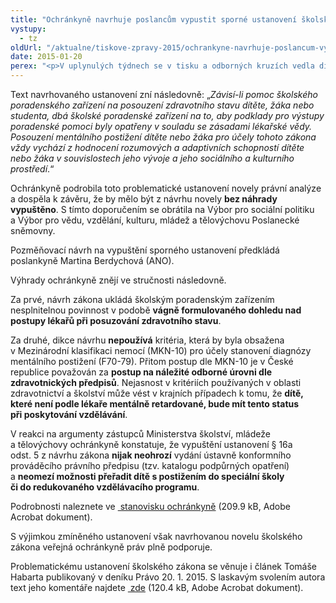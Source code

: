 ```yaml
---
title: "Ochránkyně navrhuje poslancům vypustit sporné ustanovení školského zákona"
vystupy:
  - tz
oldUrl: "/aktualne/tiskove-zpravy-2015/ochrankyne-navrhuje-poslancum-vypustit-sporne-ustanoveni-skolskeho-zakona/"
date: 2015-01-20
perex: "<p>V uplynulých týdnech se v tisku a odborných kruzích vedla diskuse ohledně dopadu kritérií pro posuzování mentálního postižení na vzdělávání dětí se speciálními vzdělávacími potřebami. Tato kritéria jsou nově uvedena v návrhu ustanovení § 16a odst. 5 novely školského zákona, kterou aktuálně projednává Poslanecká sněmovna Parlamentu České republiky (sněmovní tisk 288).</p>"
---
```


<!-- imported from the old website -->

<p>Text navrhovaného ustanovení zní následovně: „<em>Závisí-li pomoc školského poradenského zařízení na posouzení zdravotního stavu dítěte, žáka nebo studenta, dbá školské poradenské zařízení na to, aby podklady pro výstupy poradenské pomoci byly opatřeny v souladu se zásadami lékařské vědy. Posouzení mentálního postižení dítěte nebo žáka pro účely tohoto zákona vždy vychází z hodnocení rozumových a adaptivních schopností dítěte nebo žáka v souvislostech jeho vývoje a jeho sociálního a kulturního prostředí</em>.“ </p><p>Ochránkyně podrobila toto problematické ustanovení novely právní analýze a dospěla k závěru, že by mělo být z návrhu novely <strong>bez náhrady vypuštěno</strong>. S tímto doporučením se obrátila na Výbor pro sociální politiku a Výbor pro vědu, vzdělání, kulturu, mládež a tělovýchovu Poslanecké sněmovny.</p><p>Pozměňovací návrh na vypuštění sporného ustanovení předkládá poslankyně Martina Berdychová (ANO).</p><p>Výhrady ochránkyně znějí ve stručnosti následovně.</p><p>Za prvé, návrh zákona ukládá školským poradenským zařízením nesplnitelnou povinnost v podobě <strong>vágně formulovaného dohledu nad postupy lékařů při posuzování zdravotního stavu</strong>.</p><p>Za druhé, dikce návrhu <strong>nepoužívá</strong> kritéria, která by byla obsažena v Mezinárodní klasifikaci nemocí (MKN-10) pro účely stanovení diagnózy mentálního postižení (F70-79). Přitom postup dle MKN-10 je v České republice považován za <strong>postup na náležité odborné úrovni dle zdravotnických předpisů</strong>. Nejasnost v kritériích používaných v oblasti zdravotnictví a školství může vést v krajních případech k tomu, že <strong>dítě, které není podle lékaře mentálně retardované, bude mít tento status při poskytování vzdělávání</strong>.</p><p>V reakci na argumenty zástupců Ministerstva školství, mládeže a tělovýchovy ochránkyně konstatuje, že vypuštění ustanovení § 16a odst. 5 z návrhu zákona <strong>nijak neohrozí</strong> vydání ústavně konformního prováděcího právního předpisu (tzv. katalogu podpůrných opatření) a <strong>neomezí možnosti přeřadit dítě s postižením do speciální školy či do redukovaného vzdělávacího programu</strong>.</p><p>Podrobnosti naleznete ve <a title="Otevření do nového okna" href="/uploads-importZvlastni_opravneni/Pripominky/2015/StanoviskoVOP-skolsky-zakon.pdf" target="_blank"><img alt="" src="https://test.ochrance.cz/typo3/ext/od_linkdesc/icons/pdf.gif" class="od_linkdesc_icon" /> stanovisku ochránkyně</a> (209.9 kB, Adobe Acrobat dokument).</p><p>S výjimkou zmíněného ustanovení však navrhovanou novelu školského zákona veřejná ochránkyně práv plně podporuje.</p><p>Problematickému ustanovení školského zákona se věnuje i článek Tomáše Habarta publikovaný v deníku Právo 20. 1. 2015. S laskavým svolením autora text jeho komentáře najdete <a title="Otevření do nového okna" href="/uploads-importVOP/Tiskove_zpravy_prilohy/habart-inkluze.pdf" target="_blank"><img alt="" src="https://test.ochrance.cz/typo3/ext/od_linkdesc/icons/pdf.gif" class="od_linkdesc_icon" /> zde</a> (120.4 kB, Adobe Acrobat dokument).</p>
